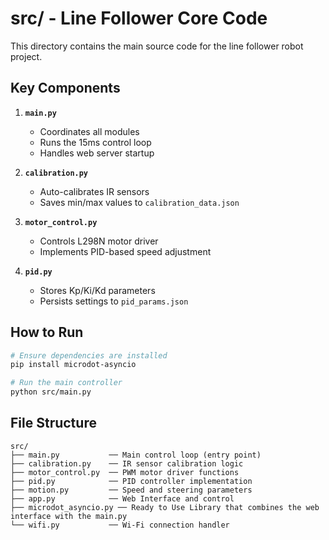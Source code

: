 # src/ - Line Follower Core Code

This directory contains the main source code for the line follower robot project.

## Key Components

1. **`main.py`**  
   - Coordinates all modules
   - Runs the 15ms control loop
   - Handles web server startup

2. **`calibration.py`**  
   - Auto-calibrates IR sensors
   - Saves min/max values to `calibration_data.json`

3. **`motor_control.py`**  
   - Controls L298N motor driver
   - Implements PID-based speed adjustment

4. **`pid.py`**  
   - Stores Kp/Ki/Kd parameters
   - Persists settings to `pid_params.json`

## How to Run
```bash
# Ensure dependencies are installed
pip install microdot-asyncio

# Run the main controller
python src/main.py
```

## File Structure
```text
src/
├── main.py           ── Main control loop (entry point)
├── calibration.py    ── IR sensor calibration logic
├── motor_control.py  ── PWM motor driver functions
├── pid.py            ── PID controller implementation
├── motion.py         ── Speed and steering parameters
├── app.py            ── Web Interface and control
├── microdot_asyncio.py ── Ready to Use Library that combines the web interface with the main.py
└── wifi.py           ── Wi-Fi connection handler

